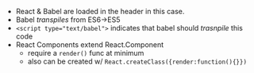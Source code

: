 * React & Babel are loaded in the header in this case.
* Babel _transpiles_ from ES6->ES5
* `<script type="text/babel">` indicates that babel should _trasnpile_ this code
* React Components extend React.Component
  * require a `render()` func at minimum
  * also can be created w/ `React.createClass({render:function(){}})`
  
